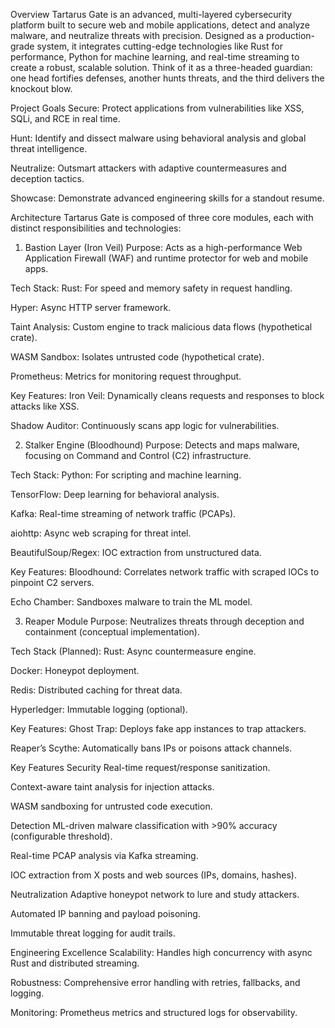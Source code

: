 Overview
Tartarus Gate is an advanced, multi-layered cybersecurity platform built to secure web and mobile applications, detect and analyze malware, and neutralize threats with precision. Designed as a production-grade system, it integrates cutting-edge technologies like Rust for performance, Python for machine learning, and real-time streaming to create a robust, scalable solution. Think of it as a three-headed guardian: one head fortifies defenses, another hunts threats, and the third delivers the knockout blow.

Project Goals
Secure: Protect applications from vulnerabilities like XSS, SQLi, and RCE in real time.

Hunt: Identify and dissect malware using behavioral analysis and global threat intelligence.

Neutralize: Outsmart attackers with adaptive countermeasures and deception tactics.

Showcase: Demonstrate advanced engineering skills for a standout resume.




Architecture
Tartarus Gate is composed of three core modules, each with distinct responsibilities and technologies:
1. Bastion Layer (Iron Veil)
Purpose: Acts as a high-performance Web Application Firewall (WAF) and runtime protector for web and mobile apps.

Tech Stack:
Rust: For speed and memory safety in request handling.

Hyper: Async HTTP server framework.

Taint Analysis: Custom engine to track malicious data flows (hypothetical crate).

WASM Sandbox: Isolates untrusted code (hypothetical crate).

Prometheus: Metrics for monitoring request throughput.

Key Features:
Iron Veil: Dynamically cleans requests and responses to block attacks like XSS.

Shadow Auditor: Continuously scans app logic for vulnerabilities.

2. Stalker Engine (Bloodhound)
Purpose: Detects and maps malware, focusing on Command and Control (C2) infrastructure.

Tech Stack:
Python: For scripting and machine learning.

TensorFlow: Deep learning for behavioral analysis.

Kafka: Real-time streaming of network traffic (PCAPs).

aiohttp: Async web scraping for threat intel.

BeautifulSoup/Regex: IOC extraction from unstructured data.

Key Features:
Bloodhound: Correlates network traffic with scraped IOCs to pinpoint C2 servers.

Echo Chamber: Sandboxes malware to train the ML model.

3. Reaper Module
Purpose: Neutralizes threats through deception and containment (conceptual implementation).

Tech Stack (Planned):
Rust: Async countermeasure engine.

Docker: Honeypot deployment.

Redis: Distributed caching for threat data.

Hyperledger: Immutable logging (optional).

Key Features:
Ghost Trap: Deploys fake app instances to trap attackers.

Reaper’s Scythe: Automatically bans IPs or poisons attack channels.

Key Features
Security
Real-time request/response sanitization.

Context-aware taint analysis for injection attacks.

WASM sandboxing for untrusted code execution.

Detection
ML-driven malware classification with >90% accuracy (configurable threshold).

Real-time PCAP analysis via Kafka streaming.

IOC extraction from X posts and web sources (IPs, domains, hashes).

Neutralization
Adaptive honeypot network to lure and study attackers.

Automated IP banning and payload poisoning.

Immutable threat logging for audit trails.

Engineering Excellence
Scalability: Handles high concurrency with async Rust and distributed streaming.

Robustness: Comprehensive error handling with retries, fallbacks, and logging.

Monitoring: Prometheus metrics and structured logs for observability.

